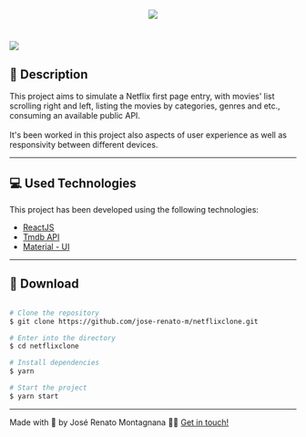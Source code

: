 <h1 align="center">
  <img src="https://ik.imagekit.io/dfw3q47dv0/react-logo-dark-theme_ieaUFH9dQ.png">
</h1>

<h1>
  <img src="./public/clonenetflix_01.gif">
</h1>

## 📝 Description

This project aims to simulate a Netflix first page entry, with movies' list scrolling right and left, listing the movies by categories, genres and etc., consuming an available public API. <br></br>
It's been worked in this project also aspects of user experience as well as responsivity between different devices.

---

## 💻 Used Technologies

This project has been developed using the following technologies:

- [ReactJS](https://pt-br.reactjs.org/)
- [Tmdb API](https://www.themoviedb.org/documentation/api?language=pt-BR)
- [Material - UI](https://material-ui.com/pt/)

---

## 📁 Download

```bash

# Clone the repository
$ git clone https://github.com/jose-renato-m/netflixclone.git

# Enter into the directory
$ cd netflixclone

# Install dependencies
$ yarn

# Start the project
$ yarn start
```

---

Made with <span role="img" arial-label="coração">💙</span> by José Renato Montagnana <span role="img" arial-label="saudação">👋🏻</span> [Get in touch!](https://www.linkedin.com/in/joserenato-devfullstack/)

